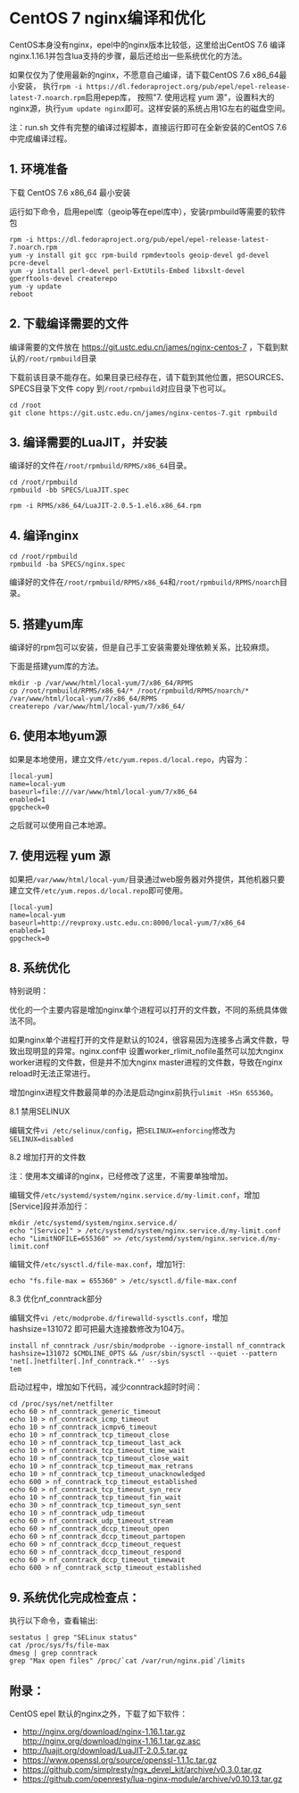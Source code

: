 # CentOS 7 nginx编译和优化

CentOS本身没有nginx，epel中的nginx版本比较低，这里给出CentOS 7.6 编译nginx.1.16.1并包含lua支持的步骤，最后还给出一些系统优化的方法。

如果仅仅为了使用最新的nginx，不愿意自己编译，请下载CentOS 7.6 x86_64最小安装，
执行`rpm -i https://dl.fedoraproject.org/pub/epel/epel-release-latest-7.noarch.rpm`启用epep库，
按照"7. 使用远程 yum 源"，设置科大的nginx源，执行`yum update nginx`即可。这样安装的系统占用1G左右的磁盘空间。

注：run.sh 文件有完整的编译过程脚本，直接运行即可在全新安装的CentOS 7.6 中完成编译过程。

## 1. 环境准备

下载 CentOS 7.6 x86_64 最小安装

运行如下命令，启用epel库（geoip等在epel库中），安装rpmbuild等需要的软件包

```
rpm -i https://dl.fedoraproject.org/pub/epel/epel-release-latest-7.noarch.rpm
yum -y install git gcc rpm-build rpmdevtools geoip-devel gd-devel pcre-devel
yum -y install perl-devel perl-ExtUtils-Embed libxslt-devel gperftools-devel createrepo
yum -y update
reboot
```

## 2. 下载编译需要的文件

编译需要的文件放在 https://git.ustc.edu.cn/james/nginx-centos-7 ，下载到默认的`/root/rpmbuild`目录

下载前该目录不能存在。如果目录已经存在，请下载到其他位置，把SOURCES、SPECS目录下文件 copy 到`/root/rpmbuild`对应目录下也可以。

```
cd /root
git clone https://git.ustc.edu.cn/james/nginx-centos-7.git rpmbuild
```

## 3. 编译需要的LuaJIT，并安装

编译好的文件在`/root/rpmbuild/RPMS/x86_64`目录。

```
cd /root/rpmbuild
rpmbuild -bb SPECS/LuaJIT.spec

rpm -i RPMS/x86_64/LuaJIT-2.0.5-1.el6.x86_64.rpm
```

## 4. 编译nginx

```
cd /root/rpmbuild
rpmbuild -ba SPECS/nginx.spec
```
编译好的文件在`/root/rpmbuild/RPMS/x86_64`和`/root/rpmbuild/RPMS/noarch`目录。

## 5. 搭建yum库

编译好的rpm包可以安装，但是自己手工安装需要处理依赖关系，比较麻烦。

下面是搭建yum库的方法。

```
mkdir -p /var/www/html/local-yum/7/x86_64/RPMS
cp /root/rpmbuild/RPMS/x86_64/* /root/rpmbuild/RPMS/noarch/* /var/www/html/local-yum/7/x86_64/RPMS
createrepo /var/www/html/local-yum/7/x86_64/
```

## 6. 使用本地yum源

如果是本地使用，建立文件`/etc/yum.repos.d/local.repo`，内容为：
```
[local-yum]
name=local-yum
baseurl=file:///var/www/html/local-yum/7/x86_64
enabled=1
gpgcheck=0
```
之后就可以使用自己本地源。

## 7. 使用远程 yum 源

如果把`/var/www/html/local-yum/`目录通过web服务器对外提供，其他机器只要 建立文件`/etc/yum.repos.d/local.repo`即可使用。
```
[local-yum]
name=local-yum
baseurl=http://revproxy.ustc.edu.cn:8000/local-yum/7/x86_64
enabled=1
gpgcheck=0
```

## 8. 系统优化

特别说明：

优化的一个主要内容是增加nginx单个进程可以打开的文件数，不同的系统具体做法不同。

如果nginx单个进程打开的文件是默认的1024，很容易因为连接多占满文件数，导致出现明显的异常。nginx.conf中
设置worker_rlimit_nofile虽然可以加大nginx worker进程的文件数，但是并不加大nginx master进程的文件数，导致在nginx reload时无法正常进行。

增加nginx进程文件数最简单的办法是启动nginx前执行`ulimit -HSn 655360`。

8.1 禁用SELINUX

编辑文件`vi /etc/selinux/config`，把`SELINUX=enforcing`修改为`SELINUX=disabled`

8.2 增加打开的文件数

注：使用本文编译的nginx，已经修改了这里，不需要单独增加。

编辑文件`/etc/systemd/system/nginx.service.d/my-limit.conf`，增加[Service]段并添加行：
```
mkdir /etc/systemd/system/nginx.service.d/
echo "[Service]" > /etc/systemd/system/nginx.service.d/my-limit.conf
echo "LimitNOFILE=655360" >> /etc/systemd/system/nginx.service.d/my-limit.conf
```

编辑文件`/etc/sysctl.d/file-max.conf`，增加1行:
```
echo "fs.file-max = 655360" > /etc/sysctl.d/file-max.conf
```

8.3 优化nf_conntrack部分

编辑文件`vi /etc/modprobe.d/firewalld-sysctls.conf`，增加 hashsize=131072 即可把最大连接数修改为104万。
```
install nf_conntrack /usr/sbin/modprobe --ignore-install nf_conntrack hashsize=131072 $CMDLINE_OPTS && /usr/sbin/sysctl --quiet --pattern 'net[.]netfilter[.]nf_conntrack.*' --sys
tem
```

启动过程中，增加如下代码，减少conntrack超时时间：
```
cd /proc/sys/net/netfilter
echo 60 > nf_conntrack_generic_timeout
echo 10 > nf_conntrack_icmp_timeout
echo 10 > nf_conntrack_icmpv6_timeout
echo 10 > nf_conntrack_tcp_timeout_close
echo 10 > nf_conntrack_tcp_timeout_last_ack
echo 10 > nf_conntrack_tcp_timeout_time_wait
echo 10 > nf_conntrack_tcp_timeout_close_wait
echo 10 > nf_conntrack_tcp_timeout_max_retrans
echo 10 > nf_conntrack_tcp_timeout_unacknowledged
echo 600 > nf_conntrack_tcp_timeout_established
echo 60 > nf_conntrack_tcp_timeout_syn_recv
echo 10 > nf_conntrack_tcp_timeout_fin_wait
echo 30 > nf_conntrack_tcp_timeout_syn_sent
echo 10 > nf_conntrack_udp_timeout
echo 60 > nf_conntrack_udp_timeout_stream
echo 60 > nf_conntrack_dccp_timeout_open
echo 60 > nf_conntrack_dccp_timeout_partopen
echo 60 > nf_conntrack_dccp_timeout_request
echo 60 > nf_conntrack_dccp_timeout_respond
echo 60 > nf_conntrack_dccp_timeout_timewait
echo 600 > nf_conntrack_sctp_timeout_established
```

## 9. 系统优化完成检查点：

执行以下命令，查看输出:
```
sestatus | grep "SELinux status"
cat /proc/sys/fs/file-max
dmesg | grep conntrack
grep "Max open files" /proc/`cat /var/run/nginx.pid`/limits
```

## 附录：

CentOS epel 默认的nginx之外，下载了如下软件：

* http://nginx.org/download/nginx-1.16.1.tar.gz http://nginx.org/download/nginx-1.16.1.tar.gz.asc
* http://luajit.org/download/LuaJIT-2.0.5.tar.gz
* https://www.openssl.org/source/openssl-1.1.1c.tar.gz
* https://github.com/simplresty/ngx_devel_kit/archive/v0.3.0.tar.gz
* https://github.com/openresty/lua-nginx-module/archive/v0.10.13.tar.gz
